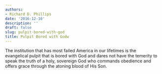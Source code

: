 ```yaml
---
authors:
- Richard D. Phillips
date: '2016-12-10'
description: ''
draft: false
slug: pulpit-bored-with-god
title: Pulpit Bored with Godw
---
```

The institution that has most failed America in our lifetimes is the evangelical pulpit that is bored with God and dares not have the temerity to speak the truth of a holy, sovereign God who commands obedience and offers grace through the atoning blood of His Son.



